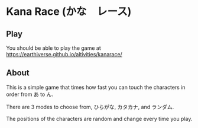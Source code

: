 # Kana Race (かな　レース)

## Play

You should be able to play the game at <https://earthiverse.github.io/altivities/kanarace/>

## About

This is a simple game that times how fast you can touch the characters in order from あ to ん.

There are 3 modes to choose from, ひらがな, カタカナ, and ランダム.

The positions of the characters are random and change every time you play.
